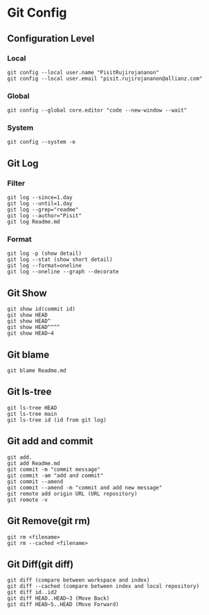 # Git Config

## Configuration Level
### Local
```
git config --local user.name "PisitRujirojananon"
git config --local user.email "pisit.rujirojananon@allianz.com"
```
### Global
```
git config --global core.editor "code --new-window --wait"
```
### System
```
git config --system -e
```

## Git Log
### Filter
```
git log --since=1.day
git log --until=1.day
git log --grep="readme"
git log --author="Pisit"
git log Readme.md
```
### Format
```
git log -p (show detail)
git log --stat (show short detail)
git log --format=oneline
git log --oneline --graph --decorate
```

## Git Show
```
git show id(commit id)
git show HEAD
git show HEAD^
git show HEAD^^^^
git show HEAD~4
```

## Git blame
```
git blame Readme.md
```

## Git ls-tree
```
git ls-tree HEAD
git ls-tree main
git ls-tree id (id from git log)
```

## Git add and commit
```
git add.
git add Readme.md
git commit -m "commit message"
git commit -am "add and commit"
git commit --amend
git commit --amend -m "commit and add new message"
git remote add origin URL (URL repository)
git remote -v
```

## Git Remove(git rm)
```
git rm <filename>
git rm --cached <filename>
```

## Git Diff(git diff)
```
git diff (compare between workspace and index)
git diff --cached (compare between index and local repository)
git diff id..id2
git diff HEAD..HEAD~3 (Move Back)
git diff HEAD~5..HEAD (Move Forward)
```